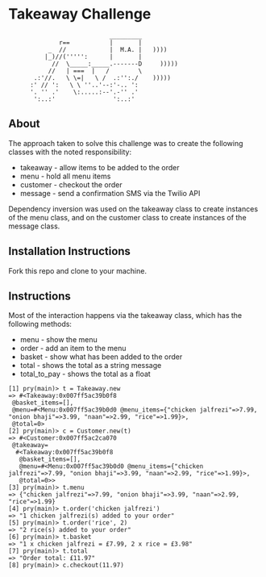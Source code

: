 Takeaway Challenge
==================
```
                            _________
              r==           |       |
           _  //            |  M.A. |   ))))
          |_)//(''''':      |       |
            //  \_____:_____.-------D     )))))
           //   | ===  |   /        \
       .:'//.   \ \=|   \ /  .:'':./    )))))
      :' // ':   \ \ ''..'--:'-.. ':
      '. '' .'    \:.....:--'.-'' .'
       ':..:'                ':..:'

 ```

About
-------
The approach taken to solve this challenge was to create the following classes with the noted responsibility:

* takeaway - allow items to be added to the order
* menu - hold all menu items
* customer - checkout the order
* message - send a confirmation SMS via the Twilio API

Dependency inversion was used on the takeaway class to create instances of the menu class, and on the customer class to create instances of the message class.


Installation Instructions
-----
Fork this repo and clone to your machine.


Instructions
-----
Most of the interaction happens via the takeaway class, which has the following methods:
* menu - show the menu
* order - add an item to the menu
* basket - show what has been added to the order
* total - shows the total as a string message
* total_to_pay - shows the total as a float

```
[1] pry(main)> t = Takeaway.new
=> #<Takeaway:0x007ff5ac39b0f8
 @basket_items=[],
 @menu=#<Menu:0x007ff5ac39b0d0 @menu_items={"chicken jalfrezi"=>7.99, "onion bhaji"=>3.99, "naan"=>2.99, "rice"=>1.99}>,
 @total=0>
[2] pry(main)> c = Customer.new(t)
=> #<Customer:0x007ff5ac2ca070
 @takeaway=
  #<Takeaway:0x007ff5ac39b0f8
   @basket_items=[],
   @menu=#<Menu:0x007ff5ac39b0d0 @menu_items={"chicken jalfrezi"=>7.99, "onion bhaji"=>3.99, "naan"=>2.99, "rice"=>1.99}>,
   @total=0>>
[3] pry(main)> t.menu
=> {"chicken jalfrezi"=>7.99, "onion bhaji"=>3.99, "naan"=>2.99, "rice"=>1.99}
[4] pry(main)> t.order('chicken jalfrezi')
=> "1 chicken jalfrezi(s) added to your order"
[5] pry(main)> t.order('rice', 2)
=> "2 rice(s) added to your order"
[6] pry(main)> t.basket
=> "1 x chicken jalfrezi = £7.99, 2 x rice = £3.98"
[7] pry(main)> t.total
=> "Order total: £11.97"
[8] pry(main)> c.checkout(11.97)
```
